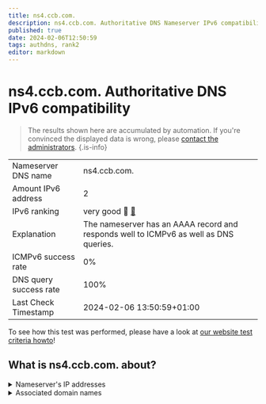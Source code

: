 ```yaml
---
title: ns4.ccb.com.
description: ns4.ccb.com. Authoritative DNS Nameserver IPv6 compatibility
published: true
date: 2024-02-06T12:50:59
tags: authdns, rank2
editor: markdown
---
```


# ns4.ccb.com. Authoritative DNS IPv6 compatibility

> The results shown here are accumulated by automation. If you're convinced the displayed data is wrong, please [contact the administrators](/howto/chat). 
{.is-info}




|   |   |
| - | - |
| Nameserver DNS name | ns4.ccb.com.
| Amount IPv6 address | 2
| IPv6 ranking | very good :2nd_place_medal: [🔗](/howto/ranking) |
| Explanation | The nameserver has an AAAA record and responds well to ICMPv6 as well as DNS queries. |
| ICMPv6 success rate | 0%|
| DNS query success rate | 100% |
| Last Check Timestamp | 2024-02-06 13:50:59+01:00 |

To see how this test was performed, please have a look at [our website test criteria howto](/howto/testcriteria/authdns)!


## What is ns4.ccb.com. about?




<details>
<summary>Nameserver's IP addresses</summary>

240e:604:104:30::2

2409:8700:1821:f2::2

</details>



<details>
<summary>Associated domain names</summary>

www.ccb.com

</details>
